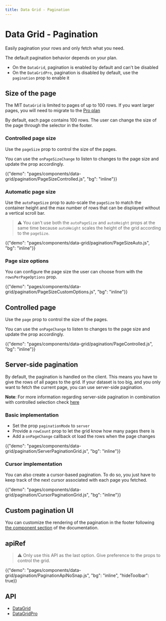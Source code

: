 ```yaml
---
title: Data Grid - Pagination
---
```


# Data Grid - Pagination

<p class="description">Easily pagination your rows and only fetch what you need.</p>

The default pagination behavior depends on your plan.

- On the `DataGrid`, pagination is enabled by default and can't be disabled
- On the `DataGridPro`, pagination is disabled by default, use the `pagination` prop to enable it

## Size of the page

The MIT `DataGrid` is limited to pages of up to 100 rows. If you want larger pages, you will need to migrate to the [Pro plan](https://mui.com/store/items/material-ui-pro/)

By default, each page contains 100 rows. The user can change the size of the page through the selector in the footer.

### Controlled page size

Use the `pageSize` prop to control the size of the pages.

You can use the `onPageSizeChange` to listen to changes to the page size and update the prop accordingly.

{{"demo": "pages/components/data-grid/pagination/PageSizeControlled.js", "bg": "inline"}}

### Automatic page size

Use the `autoPageSize` prop to auto-scale the `pageSize` to match the container height and the max number of rows that can be displayed without a vertical scroll bar.

> ⚠️ You can't use both the `autoPageSize` and `autoHeight` props at the same time because `autoHeight` scales the height of the grid according to the `pageSize`.

{{"demo": "pages/components/data-grid/pagination/PageSizeAuto.js", "bg": "inline"}}

### Page size options

You can configure the page size the user can choose from with the `rowsPerPageOptions` prop.

{{"demo": "pages/components/data-grid/pagination/PageSizeCustomOptions.js", "bg": "inline"}}

## Controlled page

Use the `page` prop to control the size of the pages.

You can use the `onPageChange` to listen to changes to the page size and update the prop accordingly.

{{"demo": "pages/components/data-grid/pagination/PageControlled.js", "bg": "inline"}}

## Server-side pagination

By default, the pagination is handled on the client.
This means you have to give the rows of all pages to the grid.
If your dataset is too big, and you only want to fetch the current page, you can use server-side pagination.

**Note**: For more information regarding server-side pagination in combination with controlled selection check [here](/components/data-grid/selection/#usage-with-server-side-pagination)

### Basic implementation

- Set the prop `paginationMode` to `server`
- Provide a `rowCount` prop to let the grid know how many pages there is
- Add a `onPageChange` callback ot load the rows when the page changes

{{"demo": "pages/components/data-grid/pagination/ServerPaginationGrid.js", "bg": "inline"}}

### Cursor implementation

You can also create a cursor-based pagination.
To do so, you just have to keep track of the next cursor associated with each page you fetched.

{{"demo": "pages/components/data-grid/pagination/CursorPaginationGrid.js", "bg": "inline"}}

## Custom pagination UI

You can customize the rendering of the pagination in the footer following [the component section](/components/data-grid/components/#pagination) of the documentation.

## apiRef [<span class="plan-pro"></span>](https://mui.com/store/items/material-ui-pro/)

> ⚠️ Only use this API as the last option. Give preference to the props to control the grid.

{{"demo": "pages/components/data-grid/pagination/PaginationApiNoSnap.js", "bg": "inline", "hideToolbar": true}}

## API

- [DataGrid](/api/data-grid/data-grid/)
- [DataGridPro](/api/data-grid/data-grid-pro/)
